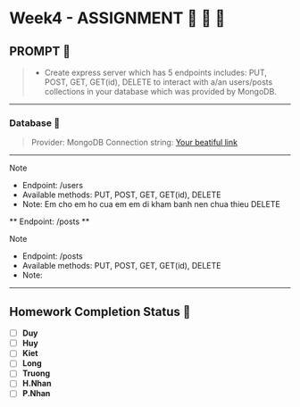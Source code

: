 
# Week4 - ASSIGNMENT :100: :100: :100:

## PROMPT :speech_balloon:
 > - Create express server which has 5 endpoints includes: PUT, POST, GET, GET(id), DELETE to interact with a/an users/posts collections in your database which was provided by MongoDB.
---
### Database :page_facing_up:
 > Provider: MongoDB
 > Connection string: [Your beatiful link](your-connection-stringhere)
---
 > [!NOTE]
 > - Endpoint: /users 
 > - Available methods: PUT, POST, GET, GET(id), DELETE
 > - Note: Em cho em ho cua em em di kham banh nen chua thieu DELETE

 ** Endpoint: /posts  ** 
 > [!NOTE]
 > - Endpoint: /posts 
 > - Available methods: PUT, POST, GET, GET(id), DELETE
 > - Note:
---

## Homework Completion Status :bicyclist:

- [ ] **Duy**
- [ ] **Huy**
- [ ] **Kiet**
- [ ] **Long**
- [ ] **Truong**
- [ ] **H.Nhan**
- [ ] **P.Nhan**
